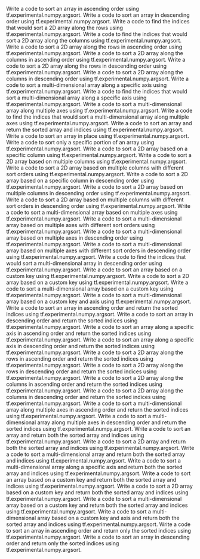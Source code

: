 Write a code to sort an array in ascending order using tf.experimental.numpy.argsort.
Write a code to sort an array in descending order using tf.experimental.numpy.argsort.
Write a code to find the indices that would sort a 2D array along the rows using tf.experimental.numpy.argsort.
Write a code to find the indices that would sort a 2D array along the columns using tf.experimental.numpy.argsort.
Write a code to sort a 2D array along the rows in ascending order using tf.experimental.numpy.argsort.
Write a code to sort a 2D array along the columns in ascending order using tf.experimental.numpy.argsort.
Write a code to sort a 2D array along the rows in descending order using tf.experimental.numpy.argsort.
Write a code to sort a 2D array along the columns in descending order using tf.experimental.numpy.argsort.
Write a code to sort a multi-dimensional array along a specific axis using tf.experimental.numpy.argsort.
Write a code to find the indices that would sort a multi-dimensional array along a specific axis using tf.experimental.numpy.argsort.
Write a code to sort a multi-dimensional array along multiple axes using tf.experimental.numpy.argsort.
Write a code to find the indices that would sort a multi-dimensional array along multiple axes using tf.experimental.numpy.argsort.
Write a code to sort an array and return the sorted array and indices using tf.experimental.numpy.argsort.
Write a code to sort an array in place using tf.experimental.numpy.argsort.
Write a code to sort only a specific portion of an array using tf.experimental.numpy.argsort.
Write a code to sort a 2D array based on a specific column using tf.experimental.numpy.argsort.
Write a code to sort a 2D array based on multiple columns using tf.experimental.numpy.argsort.
Write a code to sort a 2D array based on multiple columns with different sort orders using tf.experimental.numpy.argsort.
Write a code to sort a 2D array based on a specific column in descending order using tf.experimental.numpy.argsort.
Write a code to sort a 2D array based on multiple columns in descending order using tf.experimental.numpy.argsort.
Write a code to sort a 2D array based on multiple columns with different sort orders in descending order using tf.experimental.numpy.argsort.
Write a code to sort a multi-dimensional array based on multiple axes using tf.experimental.numpy.argsort.
Write a code to sort a multi-dimensional array based on multiple axes with different sort orders using tf.experimental.numpy.argsort.
Write a code to sort a multi-dimensional array based on multiple axes in descending order using tf.experimental.numpy.argsort.
Write a code to sort a multi-dimensional array based on multiple axes with different sort orders in descending order using tf.experimental.numpy.argsort.
Write a code to find the indices that would sort a multi-dimensional array in descending order using tf.experimental.numpy.argsort.
Write a code to sort an array based on a custom key using tf.experimental.numpy.argsort.
Write a code to sort a 2D array based on a custom key using tf.experimental.numpy.argsort.
Write a code to sort a multi-dimensional array based on a custom key using tf.experimental.numpy.argsort.
Write a code to sort a multi-dimensional array based on a custom key and axis using tf.experimental.numpy.argsort.
Write a code to sort an array in ascending order and return the sorted indices using tf.experimental.numpy.argsort.
Write a code to sort an array in descending order and return the sorted indices using tf.experimental.numpy.argsort.
Write a code to sort an array along a specific axis in ascending order and return the sorted indices using tf.experimental.numpy.argsort.
Write a code to sort an array along a specific axis in descending order and return the sorted indices using tf.experimental.numpy.argsort.
Write a code to sort a 2D array along the rows in ascending order and return the sorted indices using tf.experimental.numpy.argsort.
Write a code to sort a 2D array along the rows in descending order and return the sorted indices using tf.experimental.numpy.argsort.
Write a code to sort a 2D array along the columns in ascending order and return the sorted indices using tf.experimental.numpy.argsort.
Write a code to sort a 2D array along the columns in descending order and return the sorted indices using tf.experimental.numpy.argsort.
Write a code to sort a multi-dimensional array along multiple axes in ascending order and return the sorted indices using tf.experimental.numpy.argsort.
Write a code to sort a multi-dimensional array along multiple axes in descending order and return the sorted indices using tf.experimental.numpy.argsort.
Write a code to sort an array and return both the sorted array and indices using tf.experimental.numpy.argsort.
Write a code to sort a 2D array and return both the sorted array and indices using tf.experimental.numpy.argsort.
Write a code to sort a multi-dimensional array and return both the sorted array and indices using tf.experimental.numpy.argsort.
Write a code to sort a multi-dimensional array along a specific axis and return both the sorted array and indices using tf.experimental.numpy.argsort.
Write a code to sort an array based on a custom key and return both the sorted array and indices using tf.experimental.numpy.argsort.
Write a code to sort a 2D array based on a custom key and return both the sorted array and indices using tf.experimental.numpy.argsort.
Write a code to sort a multi-dimensional array based on a custom key and return both the sorted array and indices using tf.experimental.numpy.argsort.
Write a code to sort a multi-dimensional array based on a custom key and axis and return both the sorted array and indices using tf.experimental.numpy.argsort.
Write a code to sort an array in ascending order and return only the sorted indices using tf.experimental.numpy.argsort.
Write a code to sort an array in descending order and return only the sorted indices using tf.experimental.numpy.argsort.